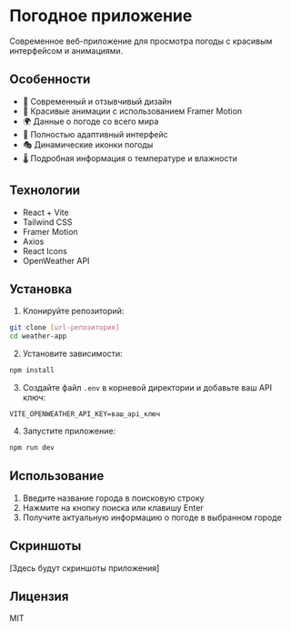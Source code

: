 # Погодное приложение

Современное веб-приложение для просмотра погоды с красивым интерфейсом и анимациями.

## Особенности

- 🎨 Современный и отзывчивый дизайн
- 🌈 Красивые анимации с использованием Framer Motion
- 🌍 Данные о погоде со всего мира
- 📱 Полностью адаптивный интерфейс
- 🎭 Динамические иконки погоды
- 🌡️ Подробная информация о температуре и влажности

## Технологии

- React + Vite
- Tailwind CSS
- Framer Motion
- Axios
- React Icons
- OpenWeather API

## Установка

1. Клонируйте репозиторий:
```bash
git clone [url-репозитория]
cd weather-app
```

2. Установите зависимости:
```bash
npm install
```

3. Создайте файл `.env` в корневой директории и добавьте ваш API ключ:
```
VITE_OPENWEATHER_API_KEY=ваш_api_ключ
```

4. Запустите приложение:
```bash
npm run dev
```

## Использование

1. Введите название города в поисковую строку
2. Нажмите на кнопку поиска или клавишу Enter
3. Получите актуальную информацию о погоде в выбранном городе

## Скриншоты

[Здесь будут скриншоты приложения]

## Лицензия

MIT

